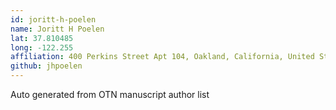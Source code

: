 ```yaml
---
id: joritt-h-poelen
name: Joritt H Poelen
lat: 37.810485
long: -122.255
affiliation: 400 Perkins Street Apt 104, Oakland, California, United States
github: jhpoelen
---
```


Auto generated from OTN manuscript author list
